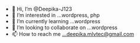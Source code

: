 - 👋 Hi, I’m @Deepika-J123
- 👀 I’m interested in ...wordpress, php
- 🌱 I’m currently learning ...wordpress
- 💞️ I’m looking to collaborate on ...wordpress
- 📫 How to reach me ...deepika.mlvtec@gmail.com

<!---
Deepika-J123/Deepika-J123 is a ✨ special ✨ repository because its `README.md` (this file) appears on your GitHub profile.
You can click the Preview link to take a look at your changes.
--->
